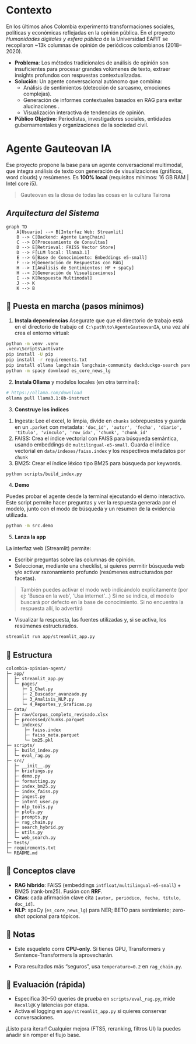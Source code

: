 # Contexto
En los últimos años Colombia experimentó transformaciones sociales, políticas y económicas reflejadas en la opinión pública. En el proyecto _Humanidades digitales y esfera pública_ de la Universidad EAFIT se recopilaron ~13k columnas de opinión de periódicos colombianos (2018–2020).
- **Problema**: Los métodos tradicionales de análisis de opinión son insuficientes para procesar grandes volúmenes de texto, extraer insights profundos con respuestas contextualizadas.
- **Solución**: Un agente conversacional autónomo que combina:
  - Análisis de sentimientos (detección de sarcasmo, emociones complejas).
  - Generación de informes contextuales basados en RAG para evitar alucinaciones .
  - Visualización interactiva de tendencias de opinión.
- **Público Objetivo**: Periodistas, investigadores sociales, entidades gubernamentales y organizaciones de la sociedad civil.

# Agente Gauteovan IA

Ese proyecto propone la base para un agente conversacional multimodal, que integra análisis de texto con generación de visualizaciones (gráficos, word clouds) y resúmenes. Es **100% local** (requisitos mínimos: 16 GB RAM | Intel core i5).

> Gauteovan es la diosa de todas las cosas en la cultura Tairona

## *Arquitectura del Sistema*

```mermaid
graph TD
    A[Usuario] --> B[Interfaz Web: Streamlit]
    B --> C[Backend: Agente LangChain]
    C --> D[Procesamiento de Consultas]
    D --> E[Retrieval: FAISS Vector Store]
    D --> F[LLM local: llama3.1]
    E --> G[Base de Conocimiento: Embeddings e5-small]
    F --> H[Generación de Respuestas con RAG]
    H --> I[Análisis de Sentimientos: HF + spaCy]
    H --> J[Generación de Visualizaciones]
    I --> K[Respuesta Multimodal]
    J --> K
    K --> B
```


## 🚀 Puesta en marcha (pasos mínimos)
1) **Instala dependencias**
Asegurate que que el directorio de trabajo está en el directorio de trabajo `cd C:\path\to\AgenteGauteovanIA`, una vez ahí crea el entorno virtual:
```bash
python -m venv .venv 
.venv\Scripts\activate
pip install -U pip
pip install -r requirements.txt
pip install ollama langchain langchain-community duckduckgo-search pandas
python -m spacy download es_core_news_lg
```
2) **Instala Ollama** y modelos locales (en otra terminal):
```bash
# https://ollama.com/download
ollama pull llama3.1:8b-instruct
```
3) **Construye los índices** 
1. Ingesta: Lee el excel, lo limpia, divide en `chunks` sobrepuestos y guarda en un `.parket` con metadata: `'doc_id', 'autor', 'fecha', 'diario', 'título', 'vínculo', 'row_idx', 'chunk', 'chunk_id'`
2. FAISS: Crea el índice vectorial con FAISS para búsqueda semántica, usando embeddings de `multilingual-e5-small`. Guarda el indice vectorial en `data/indexes/faiss.index` y los respectivos metadatos por `chunk`
3.  BM25: Crear el índice léxico tipo BM25 para búsqueda por keywords.


```bash
python scripts/build_index.py
```

4) **Demo**

Puedes probar el agente desde la terminal ejecutando el demo interactivo. Este script permite hacer preguntas y ver la respuesta generada por el modelo, junto con el modo de búsqueda y un resumen de la evidencia utilizada.

```bash
python -m src.demo
```

5) **Lanza la app**

La interfaz web (Streamlit) permite:
- Escribir preguntas sobre las columnas de opinión.
- Seleccionar, mediante una checklist, si quieres permitir búsqueda web y/o activar razonamiento profundo (resúmenes estructurados por facetas).
> También puedes activar el modo web indicándolo explícitamente (por ej: 'Busca en la web', 'Usa internet'...)
> Si no se indica, el modelo buscará por defecto en la base de conocimiento. Si no encuentra la respuesta allí, lo advertirá 
- Visualizar la respuesta, las fuentes utilizadas y, si se activa, los resúmenes estructurados.

```bash
streamlit run app/streamlit_app.py
```

## 📁 Estructura
```
colombia-opinion-agent/
├─ app/
│  ├─ streamlit_app.py
│  └─ pages/
│     ├─ 1_Chat.py
│     ├─ 2_Buscador_avanzado.py
│     ├─ 3_Analisis_NLP.py
│     └─ 4_Reportes_y_Graficas.py
├─ data/
│  ├─ raw/Corpus_completo_revisado.xlsx      
│  ├─ processed/chunks.parquet  
│  └─ indexes/
│      ├─ faiss.index          
│      ├─ faiss_meta.parquet    
│      └─ bm25.pkl              
├─ scripts/
│  ├─ build_index.py
│  └─ eval_rag.py      
├─ src/
│  ├─ __init__.py
│  ├─ briefings.py
│  ├─ demo.py
│  ├─ formatting.py
│  ├─ index_bm25.py
│  ├─ index_faiss.py
│  ├─ ingest.py
│  ├─ intent_user.py
│  ├─ nlp_tools.py
│  ├─ plots.py
│  ├─ prompts.py
│  ├─ rag_chain.py
│  ├─ search_hybrid.py
│  ├─ utils.py
│  └─ web_search.py
├─ tests/
├─ requirements.txt
└─ README.md
```

## 🧠 Conceptos clave
- **RAG híbrido**: FAISS (embeddings `intfloat/multilingual-e5-small`) + BM25 (rank-bm25). Fusión con **RRF**.
- **Citas**: cada afirmación clave cita `[autor, periódico, fecha, título, doc_id]`.
- **NLP**: spaCy (`es_core_news_lg`) para NER; BETO para sentimiento; zero-shot opcional para tópicos.

## 📌 Notas
- Este esqueleto corre **CPU-only**. Si tienes GPU, Transformers y Sentence-Transformers la aprovecharán.

- Para resultados más “seguros”, usa `temperature=0.2` en `rag_chain.py`.

## 🧪 Evaluación (rápida)
- Especifica 30–50 queries de prueba en `scripts/eval_rag.py`, mide `Recall@K` y latencias por etapa.
- Activa el logging en `app/streamlit_app.py` si quieres conservar conversaciones.

¡Listo para iterar! Cualquier mejora (FTS5, reranking, filtros UI) la puedes añadir sin romper el flujo base.
